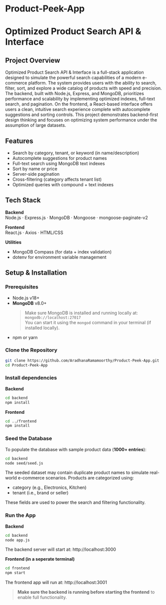 # Product-Peek-App

# Optimized Product Search API & Interface

## Project Overview

Optimized Product Search API & Interface is a full-stack application designed to simulate the powerful search capabilities of a modern e-commerce platform. The system provides users with the ability to search, filter, sort, and explore a wide catalog of products with speed and precision.
The backend, built with Node.js, Express, and MongoDB, prioritizes performance and scalability by implementing optimized indexes, full-text search, and pagination. On the frontend, a React-based interface offers users a clean, intuitive search experience complete with autocomplete suggestions and sorting controls.
This project demonstrates backend-first design thinking and focuses on optimizing system performance under the assumption of large datasets.

## Features

- Search by category, tenant, or keyword (in name/description)
- Autocomplete suggestions for product names
- Full-text search using MongoDB text indexes
- Sort by name or price
- Server-side pagination
- Cross-filtering (category affects tenant list)
- Optimized queries with compound + text indexes

## Tech Stack

**Backend**  
Node.js · Express.js · MongoDB · Mongoose · mongoose-paginate-v2

**Frontend**  
React.js · Axios · HTML/CSS

**Utilities**  
- MongoDB Compass (for data + index validation)
- dotenv for environment variable management

## Setup & Installation

### Prerequisites
- Node.js v18+
- **MongoDB** v8.0+  
  > Make sure MongoDB is installed and running locally at:  
  > `mongodb://localhost:27017`  
  > You can start it using the `mongod` command in your terminal (if installed locally).  
- npm or yarn

### Clone the Repository
```bash
git clone https://github.com/AradhanaRamamoorthy/Product-Peek-App.git
cd Product-Peek-App
```

### Install dependencies
**Backend**
```bash
cd backend
npm install
```

**Frontend**
```bash
cd ../frontend
npm install
```

### Seed the Database

To populate the database with sample product data (**1000+ entries**):

```bash
cd backend
node seed/seed.js
```
The seeded dataset may contain duplicate product names to simulate real-world e-commerce scenarios.
Products are categorized using:
- category (e.g., Electronics, Kitchen)
- tenant (i.e., brand or seller)
  
These fields are used to power the search and filtering functionality.

### Run the App
**Backend**
```bash
cd backend
node app.js
```
The backend server will start at: http://localhost:3000

**Frontend (in a seperate terminal)**
```bash
cd frontend
npm start
```
The frontend app will run at: http://localhost:3001

> **Make sure the backend is running before starting the frontend** to enable full functionality.
